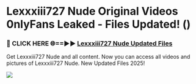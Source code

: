 # Lexxxiii727 Nude Original Videos 0nlyFans Leaked - Files Updated! ()

<h3>🔴 CLICK HERE 🌐==►► <a href="https://tinyurl.com/2p9ay9w9" rel="nofollow">Lexxxiii727 Nude Updated Files</a></h3>

Get Lexxxiii727 Nude and all content. Now you can access all videos and pictures of Lexxxiii727 Nude. New Updated Files 2025!

[![](https://i.imgur.com/KQgVmj3.gif)](https://tinyurl.com/2p9ay9w9)
